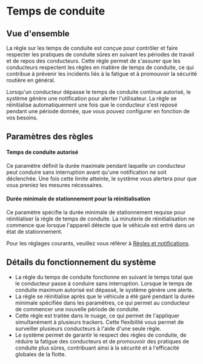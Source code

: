 # Temps de conduite

## Vue d'ensemble

La règle sur les temps de conduite est conçue pour contrôler et faire respecter les pratiques de conduite sûres en suivant les périodes de travail et de repos des conducteurs. Cette règle permet de s'assurer que les conducteurs respectent les règles en matière de temps de conduite, ce qui contribue à prévenir les incidents liés à la fatigue et à promouvoir la sécurité routière en général.

Lorsqu'un conducteur dépasse le temps de conduite continue autorisé, le système génère une notification pour alerter l'utilisateur. La règle se réinitialise automatiquement une fois que le conducteur s'est reposé pendant une période donnée, que vous pouvez configurer en fonction de vos besoins.

## Paramètres des règles

#### **Temps de conduite autorisé**

Ce paramètre définit la durée maximale pendant laquelle un conducteur peut conduire sans interruption avant qu'une notification ne soit déclenchée. Une fois cette limite atteinte, le système vous alertera pour que vous preniez les mesures nécessaires.

#### Durée minimale de stationnement pour la réinitialisation

Ce paramètre spécifie la durée minimale de stationnement requise pour réinitialiser la règle de temps de conduite. La minuterie de réinitialisation ne commence que lorsque l'appareil détecte que le véhicule est entré dans un état de stationnement.

Pour les réglages courants, veuillez vous référer à [Règles et notifications](../).

## Détails du fonctionnement du système

* La règle du temps de conduite fonctionne en suivant le temps total que le conducteur passe à conduire sans interruption. Lorsque le temps de conduite maximum autorisé est dépassé, le système génère une alerte.
* La règle se réinitialise après que le véhicule a été garé pendant la durée minimale spécifiée dans les paramètres, ce qui permet au conducteur de commencer une nouvelle période de conduite.
* Cette règle est traitée dans le nuage, ce qui permet de l'appliquer simultanément à plusieurs trackers. Cette flexibilité vous permet de surveiller plusieurs conducteurs à l'aide d'une seule règle.
* Le système permet de garantir le respect des règles de conduite, de réduire la fatigue des conducteurs et de promouvoir des pratiques de conduite plus sûres, contribuant ainsi à la sécurité et à l'efficacité globales de la flotte.
